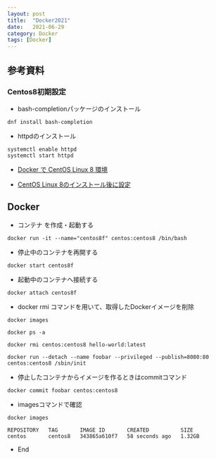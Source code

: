 ```yaml
---
layout: post
title:  "Docker2021"
date:   2021-06-29
category: Docker
tags: [Docker]
---
```


## 参考資料

### Centos8初期設定

- bash-completionパッケージのインストール
~~~
dnf install bash-completion
~~~

- httpdのインストール
~~~
systemctl enable httpd
systemctl start httpd
~~~

- [Docker で CentOS Linux 8 環境](https://qiita.com/niwasawa/items/85a78aaa8c5234d98fb4)

- [CentOS Linux 8のインストール後に設定](https://www.rem-system.com/centos8-first-settings/) 

## Docker 

- コンテナ を作成・起動する
~~~
docker run -it --name="centos8f" centos:centos8 /bin/bash
~~~

- 停止中のコンテナを再開する
~~~
docker start centos8f
~~~

- 起動中のコンテナへ接続する
~~~
docker attach centos8f
~~~

- docker rmi コマンドを用いて、取得したDockerイメージを削除
~~~
docker images

docker ps -a

docker rmi centos:centos8 hello-world:latest

docker run --detach --name foobar --privileged --publish=8080:80 centos:centos8 /sbin/init
~~~

- 停止したコンテナからイメージを作るときはcommitコマンド
~~~
docker commit foobar centos:centos8
~~~


- imagesコマンドで確認
~~~
docker images

REPOSITORY   TAG       IMAGE ID       CREATED          SIZE
centos       centos8   343865a610f7   58 seconds ago   1.32GB
~~~

- End
